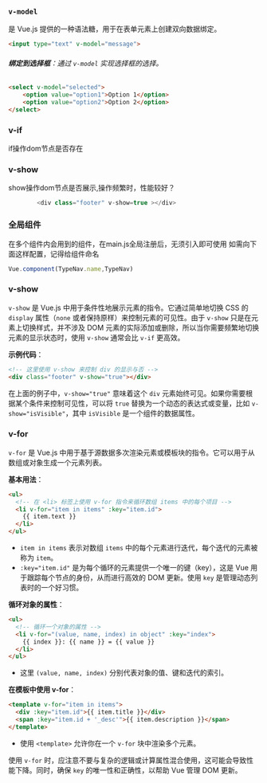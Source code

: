 ### `v-model` 
是 Vue.js 提供的一种语法糖，用于在表单元素上创建双向数据绑定。


```html
<input type="text" v-model="message">
```

 ###### **绑定到选择框**：通过 `v-model` 实现选择框的选择。

```HTML
<select v-model="selected">   
	<option value="option1">Option 1</option>   
	<option value="option2">Option 2</option> 
</select>
```

### v-if 
if操作dom节点是否存在
### v-show
show操作dom节点是否展示,操作频繁时，性能较好？
```js
        <div class="footer" v-show=true ></div>
```

### 全局组件
在多个组件内会用到的组件，在main.js全局注册后，无须引入即可使用
如需向下面这样配置，记得给组件命名

```js
Vue.component(TypeNav.name,TypeNav)

```
### v-show

`v-show` 是 Vue.js 中用于条件性地展示元素的指令。它通过简单地切换 CSS 的 `display` 属性（`none` 或者保持原样）来控制元素的可见性。由于 `v-show` 只是在元素上切换样式，并不涉及 DOM 元素的实际添加或删除，所以当你需要频繁地切换元素的显示状态时，使用 `v-show` 通常会比 `v-if` 更高效。

**示例代码**：
```html
<!-- 这里使用 v-show 来控制 div 的显示与否 -->
<div class="footer" v-show="true"></div>
```

在上面的例子中，`v-show="true"` 意味着这个 `div` 元素始终可见。如果你需要根据某个条件来控制可见性，可以将 `true` 替换为一个动态的表达式或变量，比如 `v-show="isVisible"`，其中 `isVisible` 是一个组件的数据属性。

### v-for

`v-for` 是 Vue.js 中用于基于源数据多次渲染元素或模板块的指令。它可以用于从数组或对象生成一个元素列表。

**基本用法**：
```html
<ul>
  <!-- 在 <li> 标签上使用 v-for 指令来循环数组 items 中的每个项目 -->
  <li v-for="item in items" :key="item.id">
    {{ item.text }}
  </li>
</ul>
```

- `item in items` 表示对数组 `items` 中的每个元素进行迭代，每个迭代的元素被称为 `item`。
- `:key="item.id"` 是为每个循环的元素提供一个唯一的键（key），这是 Vue 用于跟踪每个节点的身份，从而进行高效的 DOM 更新。使用 `key` 是管理动态列表时的一个好习惯。

**循环对象的属性**：
```html
<ul>
  <!-- 循环一个对象的属性 -->
  <li v-for="(value, name, index) in object" :key="index">
    {{ index }}: {{ name }} = {{ value }}
  </li>
</ul>
```

- 这里 `(value, name, index)` 分别代表对象的值、键和迭代的索引。

**在模板中使用 v-for**：
```html
<template v-for="item in items">
  <div :key="item.id">{{ item.title }}</div>
  <span :key="item.id + '_desc'">{{ item.description }}</span>
</template>
```

- 使用 `<template>` 允许你在一个 `v-for` 块中渲染多个元素。

使用 `v-for` 时，应注意不要与复杂的逻辑或计算属性混合使用，这可能会导致性能下降。同时，确保 `key` 的唯一性和正确性，以帮助 Vue 管理 DOM 更新。